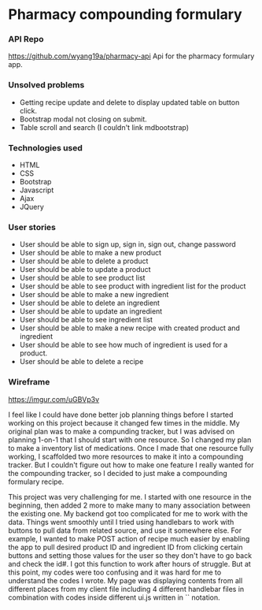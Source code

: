 # Pharmacy compounding formulary

### API Repo
https://github.com/wyang19a/pharmacy-api
Api for the pharmacy formulary app.

### Unsolved problems
- Getting recipe update and delete to display updated table on button click.
- Bootstrap modal not closing on submit.
- Table scroll and search (I couldn't link mdbootstrap)

### Technologies used
- HTML
- CSS
- Bootstrap
- Javascript
- Ajax
- JQuery

### User stories
- User should be able to sign up, sign in, sign out, change password
- User should be able to make a new product
- User should be able to delete a product
- User should be able to update a product
- User should be able to see product list
- User should be able to see product with ingredient list for the product
- User should be able to make a new ingredient
- User should be able to delete an ingredient
- User should be able to update an ingredient
- User should be able to see ingredient list
- User should be able to make a new recipe with created product and ingredient
- User should be able to see how much of ingredient is used for a product.
- User should be able to delete a recipe

### Wireframe
https://imgur.com/uGBVp3v

I feel like I could have done better job planning things before I started working on this project because it changed few times in the middle. My original plan was to make a compunding tracker, but I was advised on planning 1-on-1 that I should start with one resource. So I changed my plan to make a inventory list of medications. Once I made that one resource fully working, I scaffolded two more resources to make it into a compounding tracker. But I couldn't figure out how to make one feature I really wanted for the compounding tracker, so I decided to just make a compounding formulary recipe.

This project was very challenging for me. I started with one resource in the beginning, then added 2 more to make many to many association between the existing one. My backend got too complicated for me to work with the data. Things went smoothly until I tried using handlebars to work with buttons to pull data from related source, and use it somewhere else. For example, I wanted to make POST action of recipe much easier by enabling the app to pull desired product ID and ingredient ID from clicking certain buttons and setting those values for the user so they don't have to go back and check the id#. I got this function to work after hours of struggle. But at this point, my codes were too confusing and it was hard for me to understand the codes I wrote. My page was displaying contents from all different places from my client file including 4 different handlebar files in combination with codes inside different ui.js written in `` notation.
